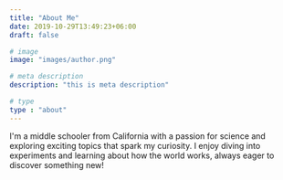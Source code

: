 ```yaml
---
title: "About Me"
date: 2019-10-29T13:49:23+06:00
draft: false

# image
image: "images/author.png"

# meta description
description: "this is meta description"

# type
type : "about"
---
```


I'm a middle schooler from California with a passion for 
science and exploring exciting topics that spark my curiosity. 
I enjoy diving into experiments and learning about how the world works, always eager to discover something new!